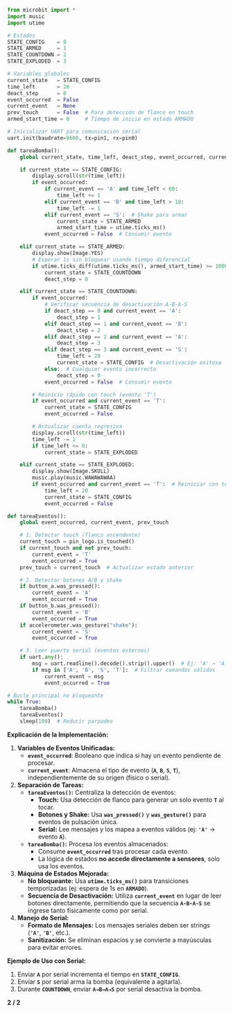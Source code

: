 ```py
from microbit import *
import music
import utime

# Estados
STATE_CONFIG    = 0
STATE_ARMED     = 1
STATE_COUNTDOWN = 2
STATE_EXPLODED  = 3

# Variables globales
current_state   = STATE_CONFIG
time_left       = 20
deact_step      = 0
event_occurred  = False
current_event   = None
prev_touch      = False  # Para detección de flanco en touch
armed_start_time = 0     # Tiempo de inicio en estado ARMADO

# Inicializar UART para comunicación serial
uart.init(baudrate=9600, tx=pin1, rx=pin0)

def tareaBomba():
    global current_state, time_left, deact_step, event_occurred, current_event, armed_start_time

    if current_state == STATE_CONFIG:
        display.scroll(str(time_left))
        if event_occurred:
            if current_event == 'A' and time_left < 60:
                time_left += 1
            elif current_event == 'B' and time_left > 10:
                time_left -= 1
            elif current_event == 'S':  # Shake para armar
                current_state = STATE_ARMED
                armed_start_time = utime.ticks_ms()
            event_occurred = False  # Consumir evento

    elif current_state == STATE_ARMED:
        display.show(Image.YES)
        # Esperar 1s sin bloquear usando tiempo diferencial
        if utime.ticks_diff(utime.ticks_ms(), armed_start_time) >= 1000:
            current_state = STATE_COUNTDOWN
            deact_step = 0

    elif current_state == STATE_COUNTDOWN:
        if event_occurred:
            # Verificar secuencia de desactivación A-B-A-S
            if deact_step == 0 and current_event == 'A':
                deact_step = 1
            elif deact_step == 1 and current_event == 'B':
                deact_step = 2
            elif deact_step == 2 and current_event == 'A':
                deact_step = 3
            elif deact_step == 3 and current_event == 'S':
                time_left = 20
                current_state = STATE_CONFIG  # Desactivación exitosa
            else:  # Cualquier evento incorrecto
                deact_step = 0
            event_occurred = False  # Consumir evento

        # Reinicio rápido con touch (evento 'T')
        if event_occurred and current_event == 'T':
            current_state = STATE_CONFIG
            event_occurred = False

        # Actualizar cuenta regresiva
        display.scroll(str(time_left))
        time_left -= 1
        if time_left <= 0:
            current_state = STATE_EXPLODED

    elif current_state == STATE_EXPLODED:
        display.show(Image.SKULL)
        music.play(music.WAWAWAWAA)
        if event_occurred and current_event == 'T':  # Reiniciar con touch
            time_left = 20
            current_state = STATE_CONFIG
            event_occurred = False

def tareaEventos():
    global event_occurred, current_event, prev_touch

    # 1. Detectar touch (flanco ascendente)
    current_touch = pin_logo.is_touched()
    if current_touch and not prev_touch:
        current_event = 'T'
        event_occurred = True
    prev_touch = current_touch  # Actualizar estado anterior

    # 2. Detectar botones A/B y shake
    if button_a.was_pressed():
        current_event = 'A'
        event_occurred = True
    if button_b.was_pressed():
        current_event = 'B'
        event_occurred = True
    if accelerometer.was_gesture("shake"):
        current_event = 'S'
        event_occurred = True

    # 3. Leer puerto serial (eventos externos)
    if uart.any():
        msg = uart.readline().decode().strip().upper()  # Ej: 'A' → 'A'
        if msg in ['A', 'B', 'S', 'T']:  # Filtrar comandos válidos
            current_event = msg
            event_occurred = True

# Bucle principal no bloqueante
while True:
    tareaBomba()
    tareaEventos()
    sleep(100)  # Reducir parpadeo
```
**Explicación de la Implementación:**

1. **Variables de Eventos Unificadas:**
    - **`event_occurred`**: Booleano que indica si hay un evento pendiente de procesar.
    - **`current_event`**: Almacena el tipo de evento (**`A`**, **`B`**, **`S`**, **`T`**), independientemente de su origen (físico o serial).
2. **Separación de Tareas:**
    - **`tareaEventos()`:** Centraliza la detección de eventos:
        - **Touch:** Usa detección de flanco para generar un solo evento **`T`** al tocar.
        - **Botones y Shake:** Usa **`was_pressed()`** y **`was_gesture()`** para eventos de pulsación única.
        - **Serial:** Lee mensajes y los mapea a eventos válidos (ej: **`'A'`** → evento **`A`**).
    - **`tareaBomba()`:** Procesa los eventos almacenados:
        - Consume **`event_occurred`** tras procesar cada evento.
        - La lógica de estados **no accede directamente a sensores**, solo usa los eventos.
3. **Máquina de Estados Mejorada:**
    - **No bloqueante:** Usa **`utime.ticks_ms()`** para transiciones temporizadas (ej: espera de 1s en **`ARMADO`**).
    - **Secuencia de Desactivación:** Utiliza **`current_event`** en lugar de leer botones directamente, permitiendo que la secuencia **`A-B-A-S`** se ingrese tanto físicamente como por serial.
4. **Manejo de Serial:**
    - **Formato de Mensajes:** Los mensajes seriales deben ser strings (**`'A'`**, **`'B'`**, etc.).
    - **Sanitización:** Se eliminan espacios y se convierte a mayúsculas para evitar errores.

**Ejemplo de Uso con Serial:**

1. Enviar **`A`** por serial incrementa el tiempo en **`STATE_CONFIG`**.
2. Enviar **`S`** por serial arma la bomba (equivalente a agitarla).
3. Durante **`COUNTDOWN`**, enviar **`A→B→A→S`** por serial desactiva la bomba.

**2 / 2**
